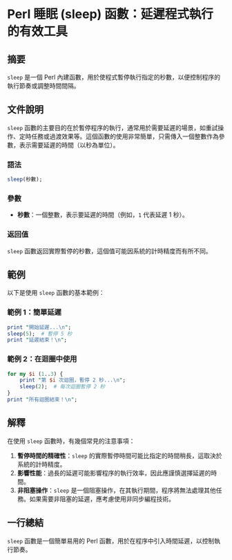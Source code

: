 <!--
Meta Description: # Perl 睡眠 (sleep) 函數：延遲程式執行的有效工具 ## 摘要 `sleep` 是一個 Perl 內建函數，用於使程式暫停執行指定的秒數，以便控制程序的執行節奏或調整時間間隔。 ## 文件說明 `sleep` 函數的主要目的在於暫停程序的執行，通常用於需要延遲的場景，如重試操作、定時任...
Meta Keywords: sleep, perl, print, 延遲程式執行的有效工具, 是一個
-->

# Perl 睡眠 (sleep) 函數：延遲程式執行的有效工具

## 摘要
`sleep` 是一個 Perl 內建函數，用於使程式暫停執行指定的秒數，以便控制程序的執行節奏或調整時間間隔。

## 文件說明
`sleep` 函數的主要目的在於暫停程序的執行，通常用於需要延遲的場景，如重試操作、定時任務或過渡效果等。這個函數的使用非常簡單，只需傳入一個整數作為參數，表示需要延遲的時間（以秒為單位）。

### 語法
```perl
sleep(秒數);
```

### 參數
- **秒數**：一個整數，表示要延遲的時間（例如，`1` 代表延遲 1 秒）。

### 返回值
`sleep` 函數返回實際暫停的秒數，這個值可能因系統的計時精度而有所不同。

## 範例
以下是使用 `sleep` 函數的基本範例：

### 範例 1：簡單延遲
```perl
print "開始延遲...\n";
sleep(5);  # 暫停 5 秒
print "延遲結束！\n";
```

### 範例 2：在迴圈中使用
```perl
for my $i (1..3) {
    print "第 $i 次迴圈，暫停 2 秒...\n";
    sleep(2);  # 每次迴圈暫停 2 秒
}
print "所有迴圈結束！\n";
```

## 解釋
在使用 `sleep` 函數時，有幾個常見的注意事項：

1. **暫停時間的精確性**：`sleep` 的實際暫停時間可能比指定的時間稍長，這取決於系統的計時精度。
2. **影響性能**：過長的延遲可能影響程序的執行效率，因此應謹慎選擇延遲的時間。
3. **非阻塞操作**：`sleep` 是一個阻塞操作，在其執行期間，程序將無法處理其他任務。如果需要非阻塞的延遲，應考慮使用非同步編程技術。

## 一行總結
`sleep` 函數是一個簡單易用的 Perl 函數，用於在程序中引入時間延遲，以控制執行節奏。